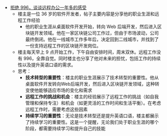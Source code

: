 - [拒绝 996，谈谈远程办公一年多的感受](https://www.v2ex.com/t/947355)
	- 楼主是一位 36 岁的软件开发者，帖子主要内容是分享他的职业生涯和远程工作经验
		- 他的职业生涯从桌面软件开发开始，转向 Web 后端开发，然后进入区块链开发领域。他在一家区块链公司工作过，但由于市场波动，公司最终倒闭。他在一线城市工作多年后，决定回到二线城市，并找到了一份支持远程工作的区块链开发岗位。
	- 楼主每天早上 9 点开始工作，下午自由安排时间，周末双休。远程工作没有 996，全靠自觉。同时楼主也分享了他对未来的担忧，包括工作的持续性以及提升英语口语的需求。
	- 思考：
		- **技术转型的重要性**：楼主的职业生涯展示了技术转型的重要性。他从桌面软件开发转向Web后端开发，然后进入区块链开发领域，这种转变使他能够适应市场的变化和需求
		- **远程工作的挑战和机会**：楼主的经验展示了远程工作的挑战（如自我管理和保持专注）和机会（如更灵活的工作时间和生活平衡）。在考虑远程工作时，需要考虑这些因素
		- **持续学习的重要性**：无论是技术转型还是提升英语口语，楼主都展示了持续学习的重要性。这是一个提醒，无论我们处于职业生涯的哪个阶段，都需要持续学习和提升自己的技能